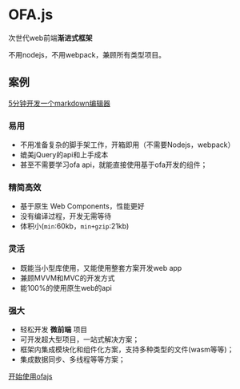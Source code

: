 # OFA.js

<!-- <img src="../../img/ofa_logo.svg" width="50" alt="没钱请设计，请想象成一拳超人的拳头"> -->

次世代web前端**渐进式框架**

不用nodejs，不用webpack，兼顾所有类型项目。

## 案例

[5分钟开发一个markdown编辑器](./stage0/md_editor.md)

### 易用
* 不用准备复杂的脚手架工作，开箱即用（不需要Nodejs，webpack）
* 媲美jQuery的api和上手成本
* 甚至不需要学习ofa api，就能直接使用基于ofa开发的组件；

### 精简高效
* 基于原生 Web Components，性能更好
* 没有编译过程，开发无需等待
* 体积小(`min`:60kb，`min+gzip`:21kb)

### 灵活
* 既能当小型库使用，又能使用整套方案开发web app
* 兼顾MVVM和MVC的开发方式
* 能100%的使用原生web的api

### 强大
* 轻松开发 **微前端** 项目
* 可开发超大型项目，一站式解决方案；
* 框架内集成模块化和组件化方案，支持多种类型的文件(wasm等等)；
* 集成数据同步、多线程等等方案；

[开始使用ofajs](./guide.md)